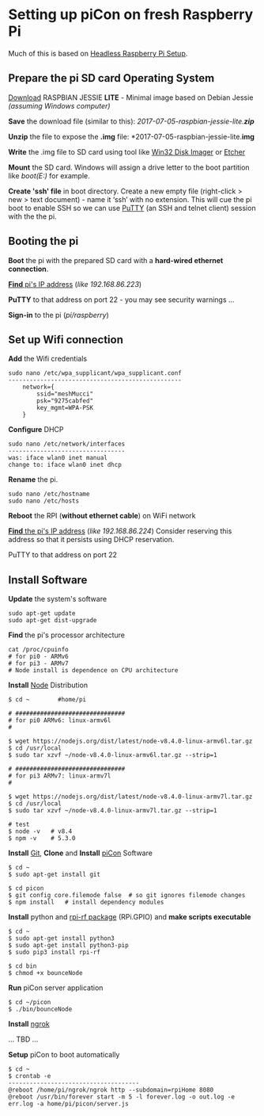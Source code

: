 Setting up piCon on fresh Raspberry Pi
======================================

Much of this is based on [Headless Raspberry Pi Setup](https://hackernoon.com/raspberry-pi-headless-install-462ccabd75d0).

Prepare the pi SD card Operating System
---------------------------------------

[Download](https://www.raspberrypi.org/downloads/raspbian/) RASPBIAN JESSIE **LITE** - Minimal image based on Debian Jessie *(assuming Windows computer)*

**Save** the download file (similar to this):  *2017-07-05-raspbian-jessie-lite.**zip***

**Unzip** the file to expose the **.img** file:  *2017-07-05-raspbian-jessie-lite.**img**

**Write** the .img file to SD card using tool like [Win32 Disk Imager](https://sourceforge.net/projects/win32diskimager/) or [Etcher](https://etcher.io/)

**Mount** the SD card.  Windows will assign a drive letter to the boot partition like *boot(E:)* for example.

**Create 'ssh' file** in boot directory.  Create a new empty file (right-click > new > text document) - name it ‘ssh’ with no extension.  This will cue the pi boot to enable SSH so we can use [PuTTY](http://www.putty.org/) (an SSH and telnet client) session with the the pi. 

Booting the pi
--------------

**Boot** the pi  with the prepared SD card with a **hard-wired ethernet connection**.

[**Find**  pi's IP address](https://www.raspberrypi.org/documentation/remote-access/ip-address.md) (*like 192.168.86.223*)

**PuTTY** to that address on port 22 - you may see security warnings ...

**Sign-in** to the pi (*pi/raspberry*)

Set up Wifi connection
----------------------

**Add** the Wifi credentials

    sudo nano /etc/wpa_supplicant/wpa_supplicant.conf
    -------------------------------------------------
	    network={
	        ssid="meshMucci"
	        psk="9275cabfed"
	        key_mgmt=WPA-PSK
        }

   
   **Configure** DHCP

    sudo nano /etc/network/interfaces
    --------------------------------- 
    was: iface wlan0 inet manual
    change to: iface wlan0 inet dhcp

**Rename** the pi.

    sudo nano /etc/hostname 
    sudo nano /etc/hosts

**Reboot** the RPI (**without ethernet cable**) on WiFi network

[**Find** the pi's IP address](https://www.raspberrypi.org/documentation/remote-access/ip-address.md) (*like 192.168.86.224*)
Consider reserving this address so that it persists using DHCP reservation.

PuTTY to that address on port 22

Install Software
----------------

 
**Update** the system's software

    sudo apt-get update
    sudo apt-get dist-upgrade


**Find** the pi's processor architecture
	

    cat /proc/cpuinfo
    # for pi0 - ARMv6
    # for pi3 - ARMv7
    # Node install is dependence on CPU architecture



**Install** [Node](https://nodejs.org/dist/latest/) Distribution

    $ cd ~        #home/pi
    
    # ###############################
    # for pi0 ARMv6: linux-armv6l
	# 
	
	$ wget https://nodejs.org/dist/latest/node-v8.4.0-linux-armv6l.tar.gz
    $ cd /usr/local
	$ sudo tar xzvf ~/node-v8.4.0-linux-armv6l.tar.gz --strip=1

    # ###############################
    # for pi3 ARMv7: linux-armv7l
    #
    
    $ wget https://nodejs.org/dist/latest/node-v8.4.0-linux-armv7l.tar.gz
    $ cd /usr/local
    $ sudo tar xzvf ~/node-v8.4.0-linux-armv7l.tar.gz --strip=1
	
	# test
	$ node -v   # v8.4
	$ npm -v    # 5.3.0
	

**Install** [Git](https://nodejs.org/dist/latest/), **Clone** and **Install** [piCon](https://github.com/jmucci/piCon) Software

    $ cd ~
    $ sudo apt-get install git

    $ cd picon
    $ git config core.filemode false  # so git ignores filemode changes
    $ npm install   # install dependency modules
    
**Install** python  and [rpi-rf package](https://pypi.python.org/pypi/rpi-rf) (RPi.GPIO) and **make scripts executable**

    $ cd ~
    $ sudo apt-get install python3
    $ sudo apt-get install python3-pip
    $ sudo pip3 install rpi-rf
    
	$ cd bin
	$ chmod +x bounceNode

**Run** piCon server application

    $ cd ~/picon
    $ ./bin/bounceNode

**Install** [ngrok](https://ngrok.com/)

... TBD ...

**Setup** piCon to boot automatically 

    $ cd ~
    $ crontab -e
    -------------------------------------
    @reboot /home/pi/ngrok/ngrok http --subdomain=rpiHome 8080
    @reboot /usr/bin/forever start -m 5 -l forever.log -o out.log -e err.log -a home/pi/picon/server.js

